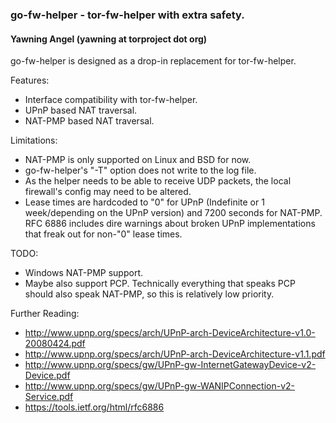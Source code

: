 ### go-fw-helper - tor-fw-helper with extra safety.
#### Yawning Angel (yawning at torproject dot org)

go-fw-helper is designed as a drop-in replacement for tor-fw-helper.

Features:
 * Interface compatibility with tor-fw-helper.
 * UPnP based NAT traversal.
 * NAT-PMP based NAT traversal.

Limitations:
 * NAT-PMP is only supported on Linux and BSD for now.
 * go-fw-helper's "-T" option does not write to the log file.
 * As the helper needs to be able to receive UDP packets, the local firewall's
   config may need to be altered.
 * Lease times are hardcoded to "0" for UPnP (Indefinite or 1 week/depending on
   the UPnP version) and 7200 seconds for NAT-PMP.  RFC 6886 includes dire
   warnings about broken UPnP implementations that freak out for non-"0" lease
   times.

TODO:
 * Windows NAT-PMP support.
 * Maybe also support PCP.  Technically everything that speaks PCP should also
   speak NAT-PMP, so this is relatively low priority.

Further Reading:
 * http://www.upnp.org/specs/arch/UPnP-arch-DeviceArchitecture-v1.0-20080424.pdf
 * http://www.upnp.org/specs/arch/UPnP-arch-DeviceArchitecture-v1.1.pdf
 * http://www.upnp.org/specs/gw/UPnP-gw-InternetGatewayDevice-v2-Device.pdf
 * http://www.upnp.org/specs/gw/UPnP-gw-WANIPConnection-v2-Service.pdf
 * https://tools.ietf.org/html/rfc6886
